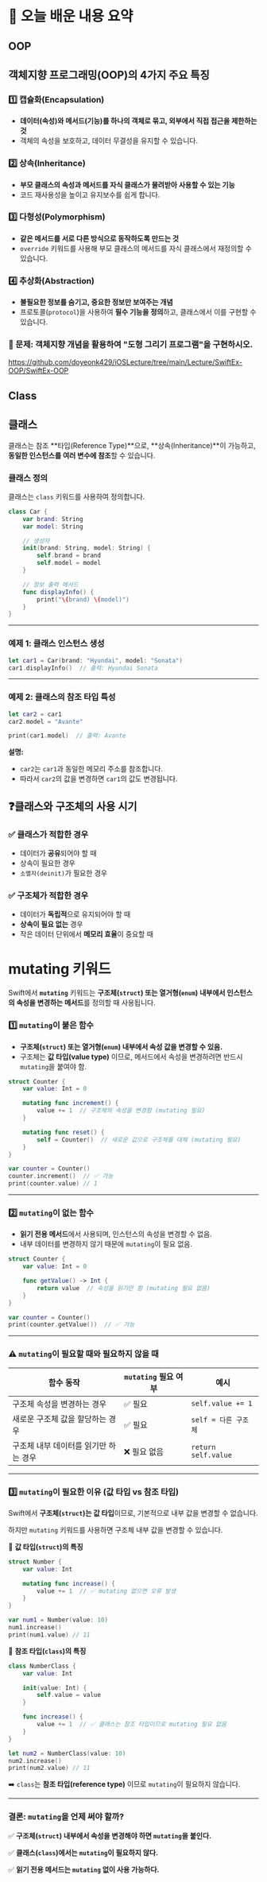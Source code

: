 # 📝 오늘 배운 내용 요약

## OOP

## **객체지향 프로그래밍(OOP)의 4가지 주요 특징**

### **1️⃣ 캡슐화(Encapsulation)**

- **데이터(속성)와 메서드(기능)를 하나의 객체로 묶고, 외부에서 직접 접근을 제한하는 것**
- 객체의 속성을 보호하고, 데이터 무결성을 유지할 수 있습니다.

### **2️⃣ 상속(Inheritance)**

- **부모 클래스의 속성과 메서드를 자식 클래스가 물려받아 사용할 수 있는 기능**
- 코드 재사용성을 높이고 유지보수를 쉽게 합니다.

### **3️⃣ 다형성(Polymorphism)**

- **같은 메서드를 서로 다른 방식으로 동작하도록 만드는 것**
- `override` 키워드를 사용해 부모 클래스의 메서드를 자식 클래스에서 재정의할 수 있습니다.

### **4️⃣ 추상화(Abstraction)**

- **불필요한 정보를 숨기고, 중요한 정보만 보여주는 개념**
- 프로토콜(`protocol`)을 사용하여 **필수 기능을 정의**하고, 클래스에서 이를 구현할 수 있습니다.

### **📌 문제: 객체지향 개념을 활용하여 "도형 그리기 프로그램"을 구현하시오.**

https://github.com/doyeonk429/iOSLecture/tree/main/Lecture/SwiftEx-OOP/SwiftEx-OOP

## Class

## 클래스

클래스는 참조 **타입(Reference Type)**으로, **상속(Inheritance)**이 가능하고, **동일한 인스턴스를 여러 변수에 참조**할 수 있습니다.

### **클래스 정의**

클래스는 `class` 키워드를 사용하여 정의합니다.

```swift
class Car {
    var brand: String
    var model: String

    // 생성자
    init(brand: String, model: String) {
        self.brand = brand
        self.model = model
    }

    // 정보 출력 메서드
    func displayInfo() {
        print("\(brand) \(model)")
    }
}

```

---

### **예제 1: 클래스 인스턴스 생성**

```swift
let car1 = Car(brand: "Hyundai", model: "Sonata")
car1.displayInfo()  // 출력: Hyundai Sonata
```

---

### **예제 2: 클래스의 참조 타입 특성**

```swift
let car2 = car1
car2.model = "Avante"

print(car1.model)  // 출력: Avante
```

**설명:**

- `car2`는 `car1`과 동일한 메모리 주소를 참조합니다.
- 따라서 `car2`의 값을 변경하면 `car1`의 값도 변경됩니다.

## ❓**클래스와 구조체의 사용 시기**

### **✅ 클래스가 적합한 경우**

- 데이터가 **공유**되어야 할 때
- 상속이 필요한 경우
- `소멸자(deinit)`가 필요한 경우

### **✅ 구조체가 적합한 경우**

- 데이터가 **독립적**으로 유지되어야 할 때
- **상속이 필요 없는** 경우
- 작은 데이터 단위에서 **메모리 효율**이 중요할 때

# **mutating 키워드**

Swift에서 **`mutating`** 키워드는 **구조체(`struct`) 또는 열거형(`enum`) 내부에서 인스턴스의 속성을 변경하는 메서드**를 정의할 때 사용됩니다.

### **1️⃣ `mutating`이 붙은 함수**

- **구조체(`struct`) 또는 열거형(`enum`) 내부에서 속성 값을 변경할 수 있음.**
- 구조체는 **값 타입(value type)** 이므로, 메서드에서 속성을 변경하려면 반드시 `mutating`을 붙여야 함.

```swift
struct Counter {
    var value: Int = 0

    mutating func increment() {
        value += 1  // 구조체의 속성을 변경함 (mutating 필요)
    }

    mutating func reset() {
        self = Counter()  // 새로운 값으로 구조체를 대체 (mutating 필요)
    }
}

var counter = Counter()
counter.increment()  // ✅ 가능
print(counter.value) // 1

```

---

### **2️⃣ `mutating`이 없는 함수**

- **읽기 전용 메서드**에서 사용되며, 인스턴스의 속성을 변경할 수 없음.
- 내부 데이터를 변경하지 않기 때문에 `mutating`이 필요 없음.

```swift
struct Counter {
    var value: Int = 0

    func getValue() -> Int {
        return value  // 속성을 읽기만 함 (mutating 필요 없음)
    }
}

var counter = Counter()
print(counter.getValue())  // ✅ 가능

```

---

### **⚠️ `mutating`이 필요할 때와 필요하지 않을 때**

| 함수 동작 | `mutating` 필요 여부 | 예시 |
| --- | --- | --- |
| 구조체 속성을 변경하는 경우 | ✅ 필요 | `self.value += 1` |
| 새로운 구조체 값을 할당하는 경우 | ✅ 필요 | `self = 다른 구조체` |
| 구조체 내부 데이터를 읽기만 하는 경우 | ❌ 필요 없음 | `return self.value` |

---

### **3️⃣ `mutating`이 필요한 이유 (값 타입 vs 참조 타입)**

Swift에서 **구조체(`struct`)는 값 타입**이므로, 기본적으로 내부 값을 변경할 수 없습니다.

하지만 `mutating` 키워드를 사용하면 구조체 내부 값을 변경할 수 있습니다.

🔹 **값 타입(`struct`)의 특징**

```swift
struct Number {
    var value: Int

    mutating func increase() {
        value += 1  // ✅ mutating 없으면 오류 발생
    }
}

var num1 = Number(value: 10)
num1.increase()
print(num1.value) // 11
```

🔹 **참조 타입(`class`)의 특징**

```swift
class NumberClass {
    var value: Int

    init(value: Int) {
        self.value = value
    }

    func increase() {
        value += 1  // ✅ 클래스는 참조 타입이므로 mutating 필요 없음
    }
}

let num2 = NumberClass(value: 10)
num2.increase()
print(num2.value) // 11
```

➡️ `class`는 **참조 타입(reference type)** 이므로 `mutating`이 필요하지 않습니다.

---

### **결론: `mutating`을 언제 써야 할까?**

✅ **구조체(`struct`) 내부에서 속성을 변경해야 하면 `mutating`을 붙인다.**

✅ **클래스(`class`)에서는 `mutating`이 필요하지 않다.**

✅ **읽기 전용 메서드는 `mutating` 없이 사용 가능하다.**
